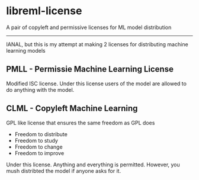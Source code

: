 # libreml-license

A pair of copyleft and permissive licenses for ML model distribution

---

IANAL, but this is my attempt at making 2 licenses for distributing machine learning models

## PMLL - Permissie Machine Learning License

Modified ISC license. Under this license users of the model are allowed to do anything with the model.

## CLML - Copyleft Machine Learning

GPL like license that ensures the same freedom as GPL does

* Freedom to distribute
* Freedom to study
* Freedom to change
* Freedom to improve

Under this license. Anything and everything is permitted. However, you mush distribted the model if anyone asks for it.
